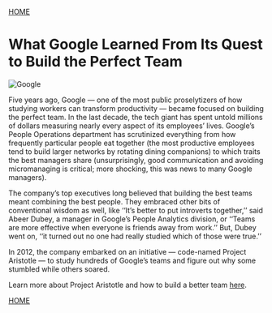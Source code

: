 [HOME](https://mousasbbah.github.io/reading-notes/)

# What Google Learned From Its Quest to Build the Perfect Team

![Google](https://static01.nyt.com/images/2016/02/28/magazine/28mag-teams1/28mag-teams1-superJumbo.jpg?quality=90&auto=webp)


Five years ago, Google — one of the most public proselytizers of how studying workers can transform productivity — became focused on building the perfect team. In the last decade, the tech giant has spent untold millions of dollars measuring nearly every aspect of its employees’ lives. Google’s People Operations department has scrutinized everything from how frequently particular people eat together (the most productive employees tend to build larger networks by rotating dining companions) to which traits the best managers share (unsurprisingly, good communication and avoiding micromanaging is critical; more shocking, this was news to many Google managers).

The company’s top executives long believed that building the best teams meant combining the best people. They embraced other bits of conventional wisdom as well, like ‘‘It’s better to put introverts together,’’ said Abeer Dubey, a manager in Google’s People Analytics division, or ‘‘Teams are more effective when everyone is friends away from work.’’ But, Dubey went on, ‘‘it turned out no one had really studied which of those were true.’’

In 2012, the company embarked on an initiative — code-named Project Aristotle — to study hundreds of Google’s teams and figure out why some stumbled while others soared.

Learn more about Project Aristotle and how to build a better team [here](https://www.nytimes.com/2016/02/28/magazine/what-google-learned-from-its-quest-to-build-the-perfect-team.html). 


[HOME](https://mousasbbah.github.io/reading-notes/)